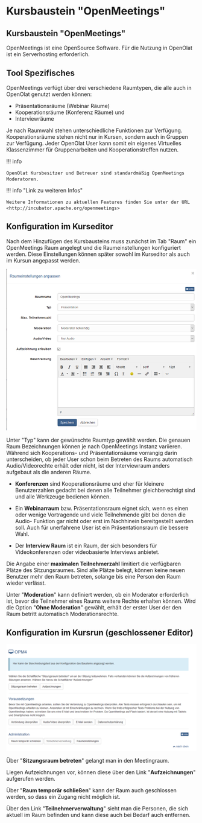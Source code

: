 # Kursbaustein "OpenMeetings"

## Kursbaustein "OpenMeetings"

OpenMeetings ist eine OpenSource Software. Für die Nutzung in OpenOlat ist ein Serverhosting erforderlich. 


## Tool Spezifisches

OpenMeetings verfügt über drei verschiedene Raumtypen, die alle auch in
OpenOlat genutzt werden können:

  * Präsentationsräume (Webinar Räume)
  * Kooperationsräume (Konferenz Räume) und
  * Interviewräume

Je nach Raumwahl stehen unterschiedliche Funktionen zur Verfügung.
Kooperationsräume stehen nicht nur in Kursen, sondern auch in Gruppen zur
Verfügung. Jeder OpenOlat User kann somit ein eigenes Virtuelles Klassenzimmer
für Gruppenarbeiten und Kooperationstreffen nutzen.  

!!! info

    OpenOlat Kursbesitzer und Betreuer sind standardmäßig OpenMeetings Moderatoren.  
  
!!! info "Link zu weiteren Infos"

    Weitere Informationen zu aktuellen Features finden Sie unter der URL <http://incubator.apache.org/openmeetings>  
  
## Konfiguration im Kurseditor

Nach dem Hinzufügen des Kursbausteins muss zunächst im Tab "Raum" ein
OpenMeetings Raum angelegt und die Raumeinstellungen konfiguriert werden.
Diese Einstellungen können später sowohl im Kurseditor als auch im Kursun
angepasst werden.

![openmeeting_raumeinstellung.png](assets/OPM_Raumeinstellungen_praesentation.png)

Unter "Typ" kann der gewünschte Raumtyp gewählt werden. Die genauen Raum
Bezeichnungen können je nach OpenMeetings Instanz variieren. Während sich
Kooperations- und Präsentationsäume vorrangig darin unterscheiden, ob jeder
User schon beim Betreten des Raums automatisch Audio/Videorechte erhält oder
nicht, ist der Interviewraum anders aufgebaut als die anderen Räume.

* **Konferenzen** sind Kooperationsräume und eher für kleinere Benutzerzahlen
gedacht bei denen alle Teilnehmer gleichberechtigt sind und alle Werkzeuge
bedienen können. 

* Ein **Webinarraum** bzw. Präsentationsraum eignet sich, wenn es
einen oder wenige Vortragende und viele Teilnehmende gibt bei denen die Audio-
Funktion gar nicht oder erst im Nachhinein bereitgestellt werden soll.  Auch
für unerfahrene User ist ein Präsentationsraum die bessere Wahl. 

* Der **Interview Raum** ist ein Raum, der sich besonders für Videokonferenzen oder videobasierte
Interviews anbietet.

Die Angabe einer **maximalen Teilnehmerzahl** limitiert die verfügbaren Plätze des
Sitzungsraumes. Sind alle Plätze belegt, können keine neuen Benutzer mehr den
Raum betreten, solange bis eine Person den Raum wieder verlässt.

Unter "**Moderation**" kann definiert werden, ob ein Moderator erforderlich ist,
bevor die Teilnehmer eines Raums weitere Rechte erhalten können. Wird die
Option "**Ohne Moderation**" gewählt, erhält der erster User der den Raum betritt
automatisch Moderationsrechte.


  
  
## Konfiguration im Kursrun (geschlossener Editor)

![openmeeting_kursrun.png](assets/OPM_kursrun.png)

Über "**Sitzungsraum betreten**" gelangt man in den Meetingraum. 

Liegen Aufzeichnungen vor, können diese über den Link "**Aufzeichnungen**" aufgerufen
werden. 

Über "**Raum temporär schließen**" kann der Raum auch geschlossen werden,
so dass ein Zugang nicht möglich ist. 

Über den Link "**Teilnehmerverwaltung**"
sieht man die Personen, die sich aktuell im Raum befinden und kann diese auch
bei Bedarf auch entfernen.

